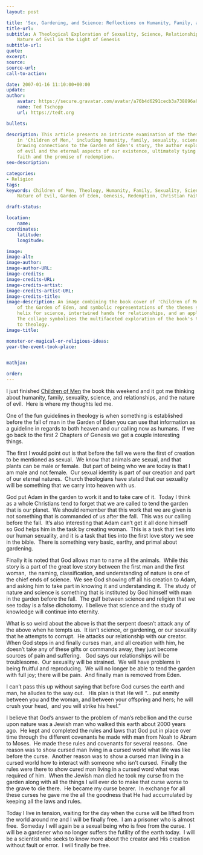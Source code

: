 ```yaml
---
layout: post

title: 'Sex, Gardening, and Science: Reflections on Humanity, Family, and Theology'
title-url:
subtitle: A Theological Exploration of Sexuality, Science, Relationships, and the
    Nature of Evil in the Light of Genesis
subtitle-url:
quote:
excerpt:
source:
source-url:
call-to-action:

date: 2007-01-16 11:10:00+00:00
update:
author:
    avatar: https://secure.gravatar.com/avatar/a76b4d6291cecb3a738896a971bfb903?s=512&d=mp&r=g
    name: Ted Tschopp
    url: https://tedt.org

bullets:

description: This article presents an intricate examination of the themes present
    in 'Children of Men,' including humanity, family, sexuality, science, and relationships.
    Drawing connections to the Garden of Eden's story, the author explores the nature
    of evil and the eternal aspects of our existence, ultimately tying it to the Christian
    faith and the promise of redemption.
seo-description:

categories:
- Religion
tags:
keywords: Children of Men, Theology, Humanity, Family, Sexuality, Science, Relationships,
    Nature of Evil, Garden of Eden, Genesis, Redemption, Christian Faith

draft-status:

location:
    name:
coordinates:
    latitude:
    longitude:

image:
image-alt:
image-author:
image-author-URL:
image-credits:
image-credits-URL:
image-credits-artist:
image-credits-artist-URL:
image-credits-title:
image-description: An image combining the book cover of 'Children of Men,' a depiction
    of the Garden of Eden, and symbolic representations of the themes such as a DNA
    helix for science, intertwined hands for relationships, and an apple for temptation.
    The collage symbolizes the multifaceted exploration of the book's themes in relation
    to theology.
image-title:

monster-or-magical-or-religious-ideas:
year-the-event-took-place:


mathjax:

order:
---
```

I just finished [Children of Men](http://www.amazon.com/exec/obidos/ASIN/0307279901/wwwtschoppnet-20)&nbsp;the book this weekend and it got me thinking about humanity, family, sexuality, science, and relationships, and the nature of evil.&nbsp; Here is where my thoughts led me.

One of the fun guidelines in theology is when something is established before the fall of man in the Garden of Eden you can use that information as a guideline in regards to both heaven and our calling now as humans.&nbsp; If we go back to the first 2 Chapters of Genesis we get a couple interesting things.&nbsp; 

The first I would point out is that before the fall we were the first of creation to be mentioned as sexual.&nbsp; We know that animals are sexual, and that plants can be male or female.&nbsp; But part of being who we are today is that I am male and not female.&nbsp; Our sexual identity is part of our creation and part of our eternal natures.&nbsp; Church theologians have stated that our sexuality will be something that we carry into heaven with us.&nbsp; 

God put Adam in the garden to work it and to take care of it.&nbsp; Today I think as a whole Christians tend to forget that we are called to tend the garden that is our planet.&nbsp;&nbsp;We should remember that this work that we are given is not&nbsp;something that is commanded of us after the fall.&nbsp; This was our calling before the fall.&nbsp; It&rsquo;s also interesting&nbsp;that&nbsp;Adam can&rsquo;t get it all done himself so&nbsp;God helps&nbsp;him in the task&nbsp;by creating woman.&nbsp; This is a task that ties into our human&nbsp;sexuality, and it is a task that ties into the&nbsp;first love story we see in the bible.&nbsp; There is something&nbsp;very basic, earthy, and primal about gardening.&nbsp; &nbsp; 

Finally it is noted that God allows man to name all the animals.&nbsp; While this story is a part of the great love story between the first man and the first woman,&nbsp; the naming, classification, and understanding of nature is one of the chief ends of science.&nbsp; We see God showing off all his creation to Adam, and asking him to take part in knowing it and understanding it.&nbsp; The study of nature and science is something that is instituted by God himself with man in the garden before the fall.&nbsp;&nbsp;The gulf between science and religion that we see today is a false dichotomy.&nbsp; I believe that science and the study of knowledge will continue into eternity.

What is so weird about the above is that the serpent doesn&rsquo;t attack any of the above when he tempts us.&nbsp; It isn&rsquo;t science, or gardening, or our sexuality that he attempts to corrupt.&nbsp; He attacks our relationship with our creator.&nbsp; When God steps in and finally curses man, and all creation with him, he doesn&rsquo;t take any of these gifts or commands away, they just become sources of pain and suffering.&nbsp;&nbsp; God says&nbsp;our relationships will be troublesome.&nbsp; Our sexuality will be strained.&nbsp; We will have problems in being&nbsp;fruitful and reproducing.&nbsp; We will no longer be able to tend the garden with full joy; there will be pain.&nbsp; And finally man is removed from Eden.

I can&rsquo;t pass this up without saying that before God curses the earth and man, he alludes to the way out.&nbsp;&nbsp; His plan is that He will &ldquo;&hellip; put enmity between you and the woman, and between your offspring and hers; he will crush your head,&nbsp; and you will strike his heel.&rdquo; 

I believe that God&rsquo;s answer to the problem of man&rsquo;s rebellion and the curse upon nature was a Jewish man who walked this earth about 2000 years ago.&nbsp; He kept and completed the rules and laws that God put in place over time through the different covenants he made with man from Noah to Abram to Moses.&nbsp; He made these rules and covenants for several reasons.&nbsp; One reason was to show cursed man living in a cursed world what life was like before the curse.&nbsp; Another reason was to show a cursed man living in a cursed world how to interact with someone who isn&rsquo;t cursed.&nbsp; Finally the rules were there to show cured man living in a cursed word what was required of him.&nbsp; When the Jewish man died he took my curse from the garden along with all the things I will ever do to make that curse worse to the grave to die there.&nbsp; He became my curse bearer.&nbsp; In exchange for all these curses he gave me the all the goodness that He had accumulated by keeping all the laws and rules.&nbsp; 

Today I live in tension, waiting for the day when the curse will be lifted from the world around me and I will be finally free.&nbsp; I am a prisoner who is almost free.&nbsp; Someday I will again be a sexual being who is free from the curse.&nbsp; I will be a gardener who no longer suffers the futility of the earth today.&nbsp; I will be a scientist who seeks to know more about the creator and His creation without fault or error.&nbsp; I will finally be free.